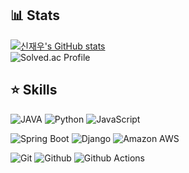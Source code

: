 ## 📊 Stats
[![신재우's GitHub stats](https://github-readme-stats.vercel.app/api?username=zeus6768&show_icons=true&theme=dark)](https://github.com/anuraghazra/github-readme-stats) <br>
![Solved.ac Profile](http://mazassumnida.wtf/api/v2/generate_badge?boj=akaps6768) <br>



## ⭐ Skills

![JAVA](https://img.shields.io/badge/java-007396?style=for-the-badge&logo=java&logoColor=white") 
![Python](https://img.shields.io/badge/Python-3776AB?&style=for-the-badge&logo=Python&logoColor=white)
![JavaScript](https://img.shields.io/badge/javascript-F7DF1E?&style=for-the-badge&logo=javascript&logoColor=white) <br>

![Spring Boot](https://img.shields.io/badge/springboot-6DB33F?&style=for-the-badge&logo=SpringBoot&logoColor=white)
![Django](https://img.shields.io/badge/django-092E20?&style=for-the-badge&logo=django&logoColor=white)
![Amazon AWS](https://img.shields.io/badge/aws-232F3E?&style=for-the-badge&logo=amazonaws&logoColor=white) <br>

![Git](https://img.shields.io/badge/Git-F05032.svg?&style=for-the-badge&logo=Git&logoColor=white)
![Github](https://img.shields.io/badge/github-181717?style=for-the-badge&logo=github&logoColor=white)
![Github Actions](https://img.shields.io/badge/github--actions-181717?style=for-the-badge&logo=githubactions&logoColor=white)

<!--
**Zeus6768/zeus6768** is a ✨ _special_ ✨ repository because its `README.md` (this file) appears on your GitHub profile.

Here are some ideas to get you started:

- 🔭 I’m currently working on ...
- 🌱 I’m currently learning ...
- 👯 I’m looking to collaborate on ...
- 🤔 I’m looking for help with ...
- 💬 Ask me about ...
- 📫 How to reach me: ...
- 😄 Pronouns: ...
- ⚡ Fun fact: ...
-->

